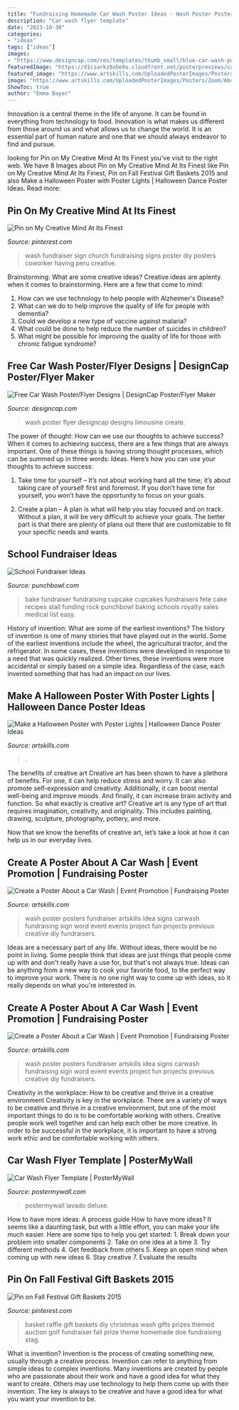 ```yaml
---
title: "Fundraising Homemade Car Wash Poster Ideas - Wash Poster Posters Fundraiser Artskills Idea Signs Carwash Fundraising Sign Word Event Events Project Fun Projects Previous Creative Diy Fundraisers"
description: "Car wash flyer template"
date: "2023-10-30"
categories:
- "ideas"
tags: ["ideas"]
images:
- "https://www.designcap.com/res/templates/thumb_small/blue-car-wash-poster.jpg"
featuredImage: "https://d1csarkz8obe9u.cloudfront.net/posterpreviews/car-wash-flyertemplate-4d52aa1f3876c9dfa34cd72a7fcc698b_screen.jpg?ts=1476834636"
featured_image: "https://www.artskills.com/UploadedPosterImages/Posters/Zoom/zoom-1-CarWash_800px.jpg"
image: "https://www.artskills.com/UploadedPosterImages/Posters/Zoom/Ab4h5y.jpg"
ShowToc: true
author: "Emma Bayer"
---
```



Innovation is a central theme in the life of anyone. It can be found in everything from technology to food. Innovation is what makes us different from those around us and what allows us to change the world. It is an essential part of human nature and one that we should always endeavor to find and pursue.

	

		
looking for Pin on My Creative Mind At Its Finest you've visit to the right web. We have 8 Images about Pin on My Creative Mind At Its Finest like Pin on My Creative Mind At Its Finest, Pin on Fall Festival Gift Baskets 2015 and also Make a Halloween Poster with Poster Lights | Halloween Dance Poster Ideas. Read more:
		
    
## Pin On My Creative Mind At Its Finest

<img loading=lazy src="https://i.pinimg.com/736x/7d/67/d9/7d67d93eb978c57c850168b4ce4745ba--fundraiser-ideas-for-church-car-wash-fundraiser.jpg" onerror="this.onerror=null;this.src='https://tse1.mm.bing.net/th?id=OIP.ouOhBwKSX-UIEc-N_LO5xQEsEs&amp;pid=15.1';" alt="Pin on My Creative Mind At Its Finest">

_Source: pinterest.com_

>wash fundraiser sign church fundraising signs poster diy posters coworker having peru creative. 

	

Brainstorming: What are some creative ideas?
Creative ideas are aplenty when it comes to brainstorming. Here are a few that come to mind: 
1. How can we use technology to help people with Alzheimer's Disease? 
2. What can we do to help improve the quality of life for people with dementia? 
3. Could we develop a new type of vaccine against malaria? 
4. What could be done to help reduce the number of suicides in children? 
5. What might be possible for improving the quality of life for those with chronic fatigue syndrome?

    
## Free Car Wash Poster/Flyer Designs | DesignCap Poster/Flyer Maker

<img loading=lazy src="https://www.designcap.com/res/templates/thumb_small/blue-car-wash-poster.jpg" onerror="this.onerror=null;this.src='https://tse2.mm.bing.net/th?id=OIP.xk2rnk0uwN_RxpRVSfn2QwAAAA&amp;pid=15.1';" alt="Free Car Wash Poster/Flyer Designs | DesignCap Poster/Flyer Maker">

_Source: designcap.com_

>wash poster flyer designcap designs limousine create. 

	

The power of thought: How can we use our thoughts to achieve success?
When it comes to achieving success, there are a few things that are always important. One of these things is having strong thought processes, which can be summed up in three words: Ideas. Here’s how you can use your thoughts to achieve success: 
1. Take time for yourself – It’s not about working hard all the time; it’s about taking care of yourself first and foremost. If you don’t have time for yourself, you won’t have the opportunity to focus on your goals.

2. Create a plan – A plan is what will help you stay focused and on track. Without a plan, it will be very difficult to achieve your goals. The better part is that there are plenty of plans out there that are customizable to fit your specific needs and wants.


    
## School Fundraiser Ideas

<img loading=lazy src="https://www.punchbowl.com/gridfs/fs/4f5f5f540aab4d2c52001220-1331650388" onerror="this.onerror=null;this.src='https://tse4.mm.bing.net/th?id=OIP.V36FstiM_ASPrpW4WN9u7gHaLH&amp;pid=15.1';" alt="School Fundraiser Ideas">

_Source: punchbowl.com_

>bake fundraiser fundraising cupcake cupcakes fundraisers fete cake recipes stall funding rock punchbowl baking schools royalty sales medical list easy. 

	

History of invention: What are some of the earliest inventions?
The history of invention is one of many stories that have played out in the world. Some of the earliest inventions include the wheel, the agricultural tractor, and the refrigerator. In some cases, these inventions were developed in response to a need that was quickly realized. Other times, these inventions were more accidental or simply based on a simple idea. Regardless of the case, each invented something that has had an impact on our lives.

    
## Make A Halloween Poster With Poster Lights | Halloween Dance Poster Ideas

<img loading=lazy src="https://www.artskills.com/UploadedPosterImages/Posters/Zoom/Ab4h5y.jpg" onerror="this.onerror=null;this.src='https://tse2.mm.bing.net/th?id=OIP.yTiIGt3bDTWw_Ck56kvWvAHaLB&amp;pid=15.1';" alt="Make a Halloween Poster with Poster Lights | Halloween Dance Poster Ideas">

_Source: artskills.com_

>. 

	

The benefits of creative art
Creative art has been shown to have a plethora of benefits. For one, it can help reduce stress and worry. It can also promote self-expression and creativity. Additionally, it can boost mental well-being and improve moods. And finally, it can increase brain activity and function.
So what exactly is creative art? Creative art is any type of art that requires imagination, creativity, and originality. This includes painting, drawing, sculpture, photography, pottery, and more.

Now that we know the benefits of creative art, let’s take a look at how it can help us in our everyday lives.

    
## Create A Poster About A Car Wash | Event Promotion | Fundraising Poster

<img loading=lazy src="https://www.artskills.com/UploadedPosterImages/Posters/Zoom/zoom-1-CarWash_800px.jpg" onerror="this.onerror=null;this.src='https://tse2.mm.bing.net/th?id=OIP.KtpNggeiapTVGWfZ7B078QHaHa&amp;pid=15.1';" alt="Create a Poster About a Car Wash | Event Promotion | Fundraising Poster">

_Source: artskills.com_

>wash poster posters fundraiser artskills idea signs carwash fundraising sign word event events project fun projects previous creative diy fundraisers. 

	

Ideas are a necessary part of any life. Without ideas, there would be no point in living. Some people think that ideas are just things that people come up with and don't really have a use for, but that's not always true. Ideas can be anything from a new way to cook your favorite food, to the perfect way to improve your work. There is no one right way to come up with ideas, so it really depends on what you're interested in.

    
## Create A Poster About A Car Wash | Event Promotion | Fundraising Poster

<img loading=lazy src="http://www.artskills.com/UploadedPosterImages/Posters/Preview/preview-1-CarWash_400px.jpg" onerror="this.onerror=null;this.src='https://tse2.mm.bing.net/th?id=OIP.ixUxfTB0KRlNpyqVUNX0IAAAAA&amp;pid=15.1';" alt="Create a Poster About a Car Wash | Event Promotion | Fundraising Poster">

_Source: artskills.com_

>wash poster posters fundraiser artskills idea signs carwash fundraising sign word event events project fun projects previous creative diy fundraisers. 

	

Creativity in the workplace: How to be creative and thrive in a creative environment
Creativity is key in the workplace. There are a variety of ways to be creative and thrive in a creative environment, but one of the most important things to do is to be comfortable working with others. Creative people work well together and can help each other be more creative. In order to be successful in the workplace, it is important to have a strong work ethic and be comfortable working with others.

    
## Car Wash Flyer Template | PosterMyWall

<img loading=lazy src="https://d1csarkz8obe9u.cloudfront.net/posterpreviews/car-wash-flyertemplate-4d52aa1f3876c9dfa34cd72a7fcc698b_screen.jpg?ts=1476834636" onerror="this.onerror=null;this.src='https://tse1.mm.bing.net/th?id=OIP.vWV6NWhAQvGHWHG623Or0gAAAA&amp;pid=15.1';" alt="Car Wash Flyer Template | PosterMyWall">

_Source: postermywall.com_

>postermywall lavado deluxe. 

	

How to have more ideas: A process guide
How to have more ideas? It seems like a daunting task, but with a little effort, you can make your life much easier. Here are some tips to help you get started: 1. Break down your problem into smaller components 2. Take on one idea at a time 3. Try different methods 4. Get feedback from others 5. Keep an open mind when coming up with new ideas 6. Stay creative 7. Evaluate the results 
    
## Pin On Fall Festival Gift Baskets 2015

<img loading=lazy src="https://i.pinimg.com/736x/a3/1f/f9/a31ff96ff8c337ebfae146e737916f2a--diy-raffle-prizes-stag-and-doe-prizes-raffle-baskets.jpg" onerror="this.onerror=null;this.src='https://tse1.mm.bing.net/th?id=OIP.N462w5unaxcpmrndQLm1oAHaJ6&amp;pid=15.1';" alt="Pin on Fall Festival Gift Baskets 2015">

_Source: pinterest.com_

>basket raffle gift baskets diy christmas wash gifts prizes themed auction golf fundraiser fall prize theme homemade doe fundraising stag. 

	

What is invention?
Invention is the process of creating something new, usually through a creative process. Invention can refer to anything from simple ideas to complex inventions. Many inventions are created by people who are passionate about their work and have a good idea for what they want to create. Others may use technology to help them come up with their invention. The key is always to be creative and have a good idea for what you want your invention to be.

